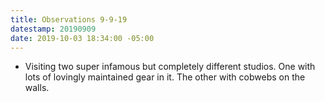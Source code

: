 ```yaml
---
title: Observations 9-9-19
datestamp: 20190909
date: 2019-10-03 18:34:00 -05:00
---
```


- Visiting two super infamous but completely different studios. One with lots of lovingly maintained gear in it. The other with cobwebs on the walls.
